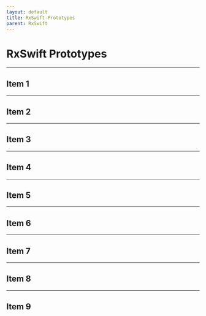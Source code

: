```yaml
---
layout: default
title: RxSwift-Prototypes
parent: RxSwift
---
```


# RxSwift Prototypes
---
## Item 1

---
## Item 2

---
## Item 3

---
## Item 4

---
## Item 5

---
## Item 6

---
## Item 7

---
## Item 8

---
## Item 9